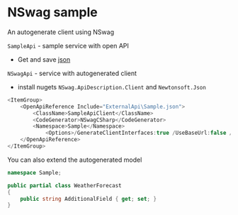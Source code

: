 # NSwag sample

An autogenerate client using NSwag

`SampleApi` - sample service with open API 
* Get and save [json](https://localhost:7198/swagger/v1/swagger.json)

`NSwagApi` - service with autogenerated client
* install nugets `NSwag.ApiDescription.Client` and `Newtonsoft.Json`
``` csharp
<ItemGroup>
    <OpenApiReference Include="ExternalApi\Sample.json">
        <ClassName>SampleApiClient</ClassName>
        <CodeGenerator>NSwagCSharp</CodeGenerator>
        <Namespace>Sample</Namespace>
            <Options>/GenerateClientInterfaces:true /UseBaseUrl:false /GenerateOptionalPropertiesAsNullable:true /GenerateExceptionClasses:true</Options>
    </OpenApiReference>
</ItemGroup>
```

You can also extend the autogenerated model
``` csharp
namespace Sample;

public partial class WeatherForecast
{
    public string AdditionalField { get; set; }
}
```

